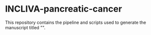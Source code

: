 # INCLIVA-pancreatic-cancer

This repository contains the pipeline and scripts used to generate the manuscript titled "".
